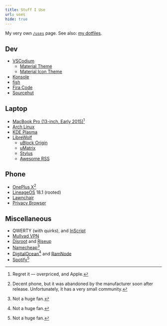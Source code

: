 ```yaml
---
title: Stuff I Use
url: uses
hide: true
---
```


My very own [`/uses`](https://uses.tech/) page. See also: [my dotfiles](https://git.sr.ht/~shreyasminocha/dotfiles).

## Dev

- [VSCodium](https://vscodium.com/)
    - [Material Theme](https://marketplace.visualstudio.com/items?itemName=equinusocio.vsc-community-material-theme)
    - [Material Icon Theme](https://marketplace.visualstudio.com/items?itemName=PKief.material-icon-theme)
- [Konsole](https://konsole.kde.org/)
- [fish](https://fishshell.com/)
- [Fira Code](https://github.com/tonsky/FiraCode)
- [Sourcehut](https://sr.ht/)

## Laptop

- [MacBook Pro (13-inch, Early 2015)](https://support.apple.com/kb/SP715)[^1]
- [Arch Linux](https://archlinux.org/)
- [KDE Plasma](https://kde.org/plasma-desktop/)
- [LibreWolf](https://librewolf-community.gitlab.io/)
    - [uBlock Origin](https://github.com/gorhill/uBlock/)
    - [uMatrix](https://github.com/gorhill/uMatrix)
    - [Stylus](https://add0n.com/stylus.html)
    - [Awesome RSS](https://github.com/shgysk8zer0/awesome-rss)

## Phone

- [OnePlus X](https://www.oneplus.com/x)[^2]
- [LineageOS](https://lineageos.org/) 18.1 (rooted)
- [Lawnchair](https://lawnchair.app/)
- [Privacy Browser](https://www.stoutner.com/privacy-browser/)

## Miscellaneous

- QWERTY (with quirks), and [InScript](https://en.wikipedia.org/wiki/InScript_keyboard)
- [Mullvad VPN](https://mullvad.net/)
- [Disroot](https://disroot.org/) and [Riseup](https://riseup.net/)
- [Namecheap](https://www.namecheap.com/)[^3]
- [DigitalOcean](https://www.digitalocean.com/)[^3] and [RamNode](https://ramnode.com/)
- [Spotify](https://www.spotify.com/)[^3]

[^1]: Regret it — overpriced, and Apple.
[^2]: Decent phone, but it was abandoned by the manufacturer soon after release. Unfortunately, it has a very small community.
[^3]: Not a huge fan.
